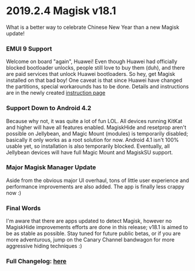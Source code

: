 # 2019.2.4 Magisk v18.1

What is a better way to celebrate Chinese New Year than a new Magisk update!

### EMUI 9 Support
Welcome on board "again", Huawei! Even though Huawei had officially blocked bootloader unlocks, people still love to buy them (duh), and there are paid services that unlock Huawei bootloaders. So hey, get Magisk installed on that bad boy! One caveat is that since Huawei have changed the partitions, special workarounds has to be done. Details and instructions are in the newly created [instruction page](https://topjohnwu.github.io/Magisk/install.html)

### Support Down to Android 4.2
Because why not, it was quite a lot of fun LOL. All devices running KitKat and higher will have all features enabled. MagiskHide and resetprop aren't possible on Jellybean, and Magic Mount (modules) is temporarily disabled; basically it only works as a root solution for now. Android 4.1 isn't 100% usable yet, so installation is also temporarily blocked. Eventually, all Jellybean devices will have full Magic Mount and MagiskSU support.

### Major Magisk Manager Update
Aside from the obvious major UI overhaul, tons of little user experience and performance improvements are also added. The app is finally less crappy now :)

### Final Words
I'm aware that there are apps updated to detect Magisk, however no MagiskHide improvements efforts are done in this release; v18.1 is aimed to be as stable as possible. Stay tuned for future public betas, or if you are more adventurous, jump on the Canary Channel bandwagon for more aggressive hiding techniques :)

### Full Changelog: [here](/changes.md)
